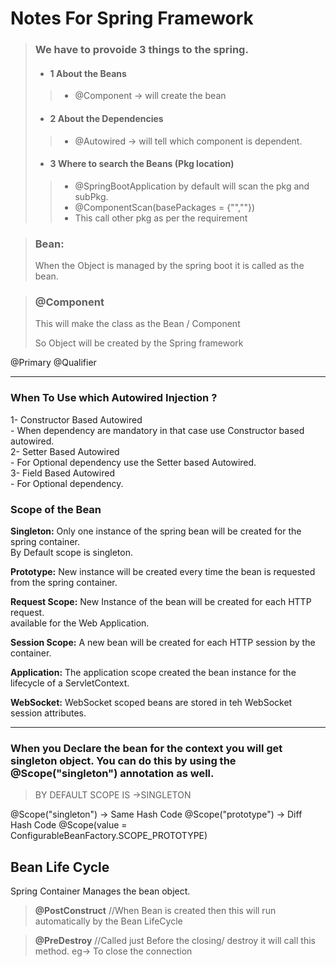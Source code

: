 # Notes For Spring Framework

>### We have to provoide 3 things to the spring.
>* #### 1 About the Beans
  >>* @Component -> will create the bean
>* #### 2 About the Dependencies
 >>* @Autowired -> will tell which component is dependent.
>* #### 3 Where to search the Beans (Pkg location)
 >>* @SpringBootApplication by default will scan the pkg and subPkg.
 >>* @ComponentScan(basePackages = {"",""})
 >>* This call other pkg as per the requirement

>### Bean: 
> When the Object is managed by the spring boot it is called as the bean.
>

>### @Component
> This will make the class as the Bean / Component
> 
> So Object will be created by the Spring framework

@Primary
@Qualifier


___ 

### When To Use which Autowired Injection ?     
1- Constructor Based Autowired      
    - When dependency are mandatory in that case use Constructor based autowired.   
2- Setter Based Autowired   
    - For Optional dependency use the Setter based Autowired.      
3- Field Based Autowired    
    - For Optional dependency.


### Scope of the Bean

**Singleton:** Only one instance of the spring bean will be created for the spring container.              
By Default scope is singleton.

**Prototype:** New instance will be created every time the bean is requested from the spring container.

**Request Scope:** New Instance of the bean will be created for each HTTP request.                      
available for the Web Application.
                
**Session Scope:** A new bean will be created for each HTTP session by the container.       

**Application:** The application scope created the bean instance for the lifecycle of a ServletContext.

**WebSocket:** WebSocket scoped beans are stored in teh WebSocket session attributes.

---
### When you Declare the bean for the context you will get singleton object. You can do this by using the @Scope("singleton") annotation as well.
> BY DEFAULT SCOPE IS ->SINGLETON
        
@Scope("singleton") -> Same Hash Code
@Scope("prototype") -> Diff Hash Code
@Scope(value = ConfigurableBeanFactory.SCOPE_PROTOTYPE)

## Bean Life Cycle

Spring Container Manages the bean object.
> **@PostConstruct**      //When Bean is created then this will run automatically by the Bean LifeCycle

> **@PreDestroy**     //Called just Before the closing/ destroy it will call this method. eg-> To close the connection
